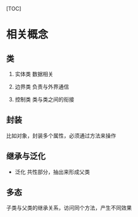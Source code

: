 [TOC]

# 相关概念
## 类
1. 实体类
数据相关

2. 边界类
负责与外界通信

3. 控制类
类与类之间的衔接

## 封装
比如对象，封装多个属性，必须通过方法来操作

## 继承与泛化

* 泛化
共性部分，抽出来形成父类

## 多态
子类与父类的继承关系，访问同个方法，产生不同效果